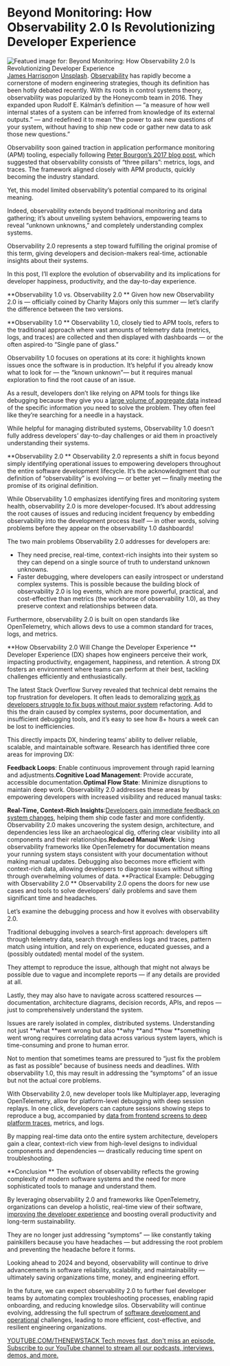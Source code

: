 # Beyond Monitoring: How Observability 2.0 Is Revolutionizing Developer Experience
![Featued image for: Beyond Monitoring: How Observability 2.0 Is Revolutionizing Developer Experience](https://cdn.thenewstack.io/media/2024/10/d609c80d-james-harrison-vpoexr5wmr4-unsplash-1024x576.jpg)
[James Harrison](https://unsplash.com/@jstrippa?utm_content=creditCopyText&utm_medium=referral&utm_source=unsplash)on
[Unsplash](https://unsplash.com/photos/black-laptop-computer-turned-on-on-table-vpOeXr5wmR4?utm_content=creditCopyText&utm_medium=referral&utm_source=unsplash).
[Observability](https://thenewstack.io/observability/) has rapidly become a cornerstone of modern engineering strategies, though its definition has been hotly debated recently.
With its roots in control systems theory, observability was popularized by the Honeycomb team in 2016. They expanded upon Rudolf E. Kálmán’s definition — “a measure of how well internal states of a system can be inferred from knowledge of its external outputs.” — and redefined it to mean “the power to ask new questions of your system, without having to ship new code or gather new data to ask those new questions.”

Observability soon gained traction in application performance monitoring (APM) tooling, especially following [Peter Bourgon’s 2017 blog post](https://peter.bourgon.org/blog/2017/02/21/metrics-tracing-and-logging.html), which suggested that observability consists of “three pillars”: metrics, logs, and traces. The framework aligned closely with APM products, quickly becoming the industry standard.

Yet, this model limited observability’s potential compared to its original meaning.

Indeed, observability extends beyond traditional monitoring and data gathering; it’s about unveiling system behaviors, empowering teams to reveal “unknown unknowns,” and completely understanding complex systems.

Observability 2.0 represents a step toward fulfilling the original promise of this term, giving developers and decision-makers real-time, actionable insights about their systems.

In this post, I’ll explore the evolution of observability and its implications for developer happiness, productivity, and the day-to-day experience.

**Observability 1.0 vs. Observability 2.0 **
Given how new Observability 2.0 is — officially coined by Charity Majors only this summer — let’s clarify the difference between the two versions.

**Observability 1.0 **
Observability 1.0, closely tied to APM tools, refers to the traditional approach where vast amounts of telemetry data (metrics, logs, and traces) are collected and then displayed with dashboards — or the often aspired-to “Single pane of glass.”

Observability 1.0 focuses on operations at its core: it highlights known issues once the software is in production. It’s helpful if you already know what to look for — the “known unknown”— but it requires manual exploration to find the root cause of an issue.

As a result, developers don’t like relying on APM tools for things like debugging because they give you a [large volume of aggregate data](https://thenewstack.io/the-rise-of-community-driven-data-analysis-in-the-age-of-ai/) instead of the specific information you need to solve the problem. They often feel like they’re searching for a needle in a haystack.

While helpful for managing distributed systems, Observability 1.0 doesn’t fully address developers’ day-to-day challenges or aid them in proactively understanding their systems.

**Observability 2.0 **
Observability 2.0 represents a shift in focus beyond simply identifying operational issues to empowering developers throughout the entire software development lifecycle. It’s the acknowledgment that our definition of “observability” is evolving — or better yet — finally meeting the promise of its original definition.

While Observability 1.0 emphasizes identifying fires and monitoring system health, observability 2.0 is more developer-focused. It’s about addressing the root causes of issues and reducing incident frequency by embedding observability into the development process itself — in other words, solving problems before they appear on the observability 1.0 dashboards!

The two main problems Observability 2.0 addresses for developers are:

- They need precise, real-time, context-rich insights into their system so they can depend on a single source of truth to understand unknown unknowns.
- Faster debugging, where developers can easily introspect or understand complex systems.
This is possible because the building block of observability 2.0 is log events, which are more powerful, practical, and cost-effective than metrics (the workhorse of observability 1.0), as they preserve context and relationships between data.

Furthermore, observability 2.0 is built on open standards like OpenTelemetry, which allows devs to use a common standard for traces, logs, and metrics.

**How Observability 2.0 Will Change the Developer Experience **
Developer Experience (DX) shapes how engineers perceive their work, impacting productivity, engagement, happiness, and retention. A strong DX fosters an environment where teams can perform at their best, tackling challenges efficiently and enthusiastically.

The latest Stack Overflow Survey revealed that technical debt remains the top frustration for developers. It often leads to demoralizing [work as developers struggle to fix bugs without major system](https://thenewstack.io/putting-ai-to-work-systems-of-intelligence-and-actionable-agency/) refactoring. Add to this the drain caused by complex systems, poor documentation, and insufficient debugging tools, and it’s easy to see how 8+ hours a week can be lost to inefficiencies.

This directly impacts DX, hindering teams’ ability to deliver reliable, scalable, and maintainable software. Research has identified three core areas for improving DX:

**Feedback Loops**: Enable continuous improvement through rapid learning and adjustments.**Cognitive Load Management**: Provide accurate, accessible documentation.**Optimal Flow State**: Minimize disruptions to maintain deep work.
Observability 2.0 addresses these areas by empowering developers with increased visibility and reduced manual tasks:

**Real-Time, Context-Rich Insights**:[Developers gain immediate feedback on system changes](https://thenewstack.io/does-cloud-native-change-developer-productivity-and-experience/), helping them ship code faster and more confidently. Observability 2.0 makes uncovering the system design, architecture, and dependencies less like an archaeological dig, offering clear visibility into all components and their relationships.**Reduced Manual Work**: Using observability frameworks like OpenTelemetry for documentation means your running system stays consistent with your documentation without making manual updates. Debugging also becomes more efficient with context-rich data, allowing developers to diagnose issues without sifting through overwhelming volumes of data.
**Practical Example: Debugging with Observability 2.0 **
Observability 2.0 opens the doors for new use cases and tools to solve developers’ daily problems and save them significant time and headaches.

Let’s examine the debugging process and how it evolves with observability 2.0.

Traditional debugging involves a search-first approach: developers sift through telemetry data, search through endless logs and traces, pattern match using intuition, and rely on experience, educated guesses, and a (possibly outdated) mental model of the system.

They attempt to reproduce the issue, although that might not always be possible due to vague and incomplete reports — if any details are provided at all.

Lastly, they may also have to navigate across scattered resources — documentation, architecture diagrams, decision records, APIs, and repos — just to comprehensively understand the system.

Issues are rarely isolated in complex, distributed systems. Understanding not just **what **went wrong but also **why **and **how **something went wrong requires correlating data across various system layers, which is time-consuming and prone to human error.

Not to mention that sometimes teams are pressured to “just fix the problem as fast as possible” because of business needs and deadlines. With observability 1.0, this may result in addressing the “symptoms” of an issue but not the actual core problems.

With Observability 2.0, new developer tools like Multiplayer.app, leveraging OpenTelemetry, allow for platform-level debugging with deep session replays. In one click, developers can capture sessions showing steps to reproduce a bug, accompanied by [data from frontend screens to deep platform traces](https://thenewstack.io/the-benefits-of-bringing-together-debugging-and-tracing-data/), metrics, and logs.

By mapping real-time data onto the entire system architecture, developers gain a clear, context-rich view from high-level designs to individual components and dependencies — drastically reducing time spent on troubleshooting.

**Conclusion **
The evolution of observability reflects the growing complexity of modern software systems and the need for more sophisticated tools to manage and understand them.

By leveraging observability 2.0 and frameworks like OpenTelemetry, organizations can develop a holistic, real-time view of their software, [improving the developer experience](https://thenewstack.io/improving-developer-experience-drives-profitability/) and boosting overall productivity and long-term sustainability.

They are no longer just addressing “symptoms” — like constantly taking painkillers because you have headaches — but addressing the root problem and preventing the headache before it forms.

Looking ahead to 2024 and beyond, observability will continue to drive advancements in software reliability, scalability, and maintainability — ultimately saving organizations time, money, and engineering effort.

In the future, we can expect observability 2.0 to further fuel developer teams by automating complex troubleshooting processes, enabling rapid onboarding, and reducing knowledge silos. Observability will continue evolving, addressing the full spectrum of [software development and operational](https://thenewstack.io/software-composition-analysis-and-sboms-a-united-defense/) challenges, leading to more efficient, cost-effective, and resilient engineering organizations.

[
YOUTUBE.COM/THENEWSTACK
Tech moves fast, don't miss an episode. Subscribe to our YouTube
channel to stream all our podcasts, interviews, demos, and more.
](https://youtube.com/thenewstack?sub_confirmation=1)